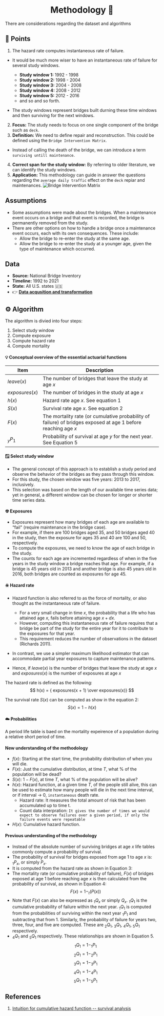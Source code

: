 <h1 align='center'>
Methodology 🧭
</h1>
There are considerations regarding the dataset and algorithms

## 📝 Points
1. The hazard rate computes instantaneous rate of failure.
- It would be much more wiser to have an instantaneous rate of failure for several study windows.
   * **Study window 1:** 1992 - 1998
   * **Study window 2:** 1998 - 2004
   * **Study window 3:** 2004 - 2008 
   * **Study window 4:** 2008 - 2012
   * **Study window 5:** 2012 - 2016
   * and so and so forth.

- The study windows represent bridges built durning these time windows and then surviving for the next windows.

2. **Focus:** The study needs to focus on one single component of the bridge such as `deck`.
3. **Definition:** We need to define repair and reconstruction. This could be defined using the `Bridge Intervention Matrix`.
- Instead of calling the death of the bridge, we can introduce a term `surviving untill maintenance`.

4. **Correct span for the study window:** By referring to older literature, we can identify the study windows.
5. **Application:** This methodology can guide in answer the questions regarding the `average daily traffic` effect on the `deck` repiar and maintenances.
![Bridge Intervention Matrix](/Users/kale/vimwiki/assets/intervention-matrix.png)

## Assumptions
* Some assumptions were made about the bridges. When a maintenance event occurs on a bridge and that event is recorded, the bridge is permanently removed from the study. 
* There are other options on how to handle a bridge once a maintenance event occurs, each with its own consequences. These include:
    - Allow the bridge to re-enter the study at the same age.
    - Allow the bridge to re-enter the study at a younger age, given the type of maintenance which occurred.

## Data 
* **Source:** National Bridge Inventory
* **Timeline:** 1992 to 2021
* **State:** All U.S. states 🇺🇸
* 👉 [**Data acqusition and transformation**](https://github.com/kaleoyster/nbi/tree/b5fb41950ee0a44c1d8967a1a672c0e3ea47b07f)

## ⚙️  Algorithm 
The algorithm is divied into four steps:
1. Select study window
2. Compute exposure 
3. Compute hazard rate 
4. Compute mortality

#### 💡 Conceptual overview of the essential actuarial functions
| Item           | Description                                                                                                    |
| -------------- | -------------------------------------------------------------------------------------------------------------- |
| $leave(x)$     | The number of bridges that leave the study at age $x$                                                          |
| $exposures(x)$ | The number of bridges in the study at age $x$                                                                  |
| $h(x)$         | Hazard rate age $x$. See equation 1                                                                            |
| $S(x)$         | Survival rate age $x$. See equation 2                                                                          |
| $F(x)$         | The mortality rate (or cumulative probability of failure) of bridges exposed at age 1 before reaching age $x$  |
| $_yP_1$        | Probability of survival at age $y$ for the next year. See Equation 5                                           |

#### 🪟  Select study window
- The general concept of this approach is to establish a study period and observe the behavior of the bridges as they pass through this window.
- For this study, the chosen window was five years: 2013 to 2017, inclusively. 
- This selection was based on the length of our available time series data; yet in general, a different window can be chosen for longer or shorter time series data.

#### ☢ Exposures
- Exposures represent how many bridges of each age are available to “fail" (require maintenance in the bridge case). 
- For example, if there are 100 bridges aged 35, and 50 bridges aged 40 in the study, then the exposure for ages 35 and 40 are 100 and 50, respectively.
- To compute the exposures, we need to know the age of each bridge in the study.
- The counts for each age are incremented regardless of when in the five years in the study window a bridge reaches that age. For example, if a bridge is 45 years old in 2013 and another bridge is also 45 years old in 2016, both bridges are counted as exposures for age 45.

#### ☣️  Hazard rate
- Hazard function is also referred to as the force of mortality, or also thought as the instantaneous rate of failure.
    * For a very small change in time $x$, the probability that a life who has attained age $x$, fails before attaining age $x + dx$.
    * However, computing this instantaneous rate of failure requires that a bridge be part of the study for the entire year for it to contribute to the exposures for that year.
    * This requirement reduces the number of observations in the dataset (Richards 2011). 

- In contrast, we use a simpler maximum likelihood estimator that can accommodate partial year exposures to capture maintenance patterns.
- Hence, if $leave(x)$ is the number of bridges that leave the study at age $x$ and $exposures(x)$ is the number of exposures at age $x$ 

The hazard rate is defined as the following:
$$ h(x) = { exposures(x + 1) \over exposures(x)} $$

The survival rate $S(x)$ can be computed as show in the equation 2:
$$ {S(x) = 1 - h(x)}$$

#### ☁️  Probabilities

A period life table is baed on the mortality expeirence of a population during a relative short period of time. 
#### New understanding of the methodology
- $f(x):$ Starting at the start time, the probability distribution of when you will die.
- $F(x):$ Just the cumulative distribution, at time $T$, what % of the population will be dead?
- $S(x):$ $1-F(x)$, at time $T$, what % of the population will be alive?
- $h(x):$  Hazard function, at a given time $T$, of the people still alive, this can be used to estimate how many people will die in the next time interval, or if interval → 0, `instantaneous` death rate.
    - Hazard rate: It measures the total amount of risk that has been accumulated up to time t.
    - Count data interpration: `It gives the number of times we would expect to observe failures over a given period, if only the failure events were repeatable`
- $H(x):$ Cumulative hazard function.

#### Previous understanding of the methodology

- Instead of the absolute number of surviving bridges at age $x$ life tables commonly compute a probability of survival. 
- The probability of survival for bridges exposed from age 1 to age $x$ is:  $_1P_x$, or simply $P_x$. 
- It is computed from the hazard rate as shown in Equation 3:
- The mortality rate (or cumulative probability of failure), $F(x)$ of bridges exposed at age 1
before reaching age $x$ is then calculated from the probability of survival, as shown in Equation 4:
$$F(x) = 1 − _t(P(x))$$
- Note that $F(x)$ can also be expressed as $_1Q_x$ or simply $Q_x$. $_1Q_1$ is the cumulative probability of failure within the next year. $_1Q_1$ is computed from the probabilities of surviving within the next year $_1P_1$ and subtracting that from 1. Similarly, the probability of failure for years two, three, four, and five are computed. These are $_2Q_1$, $_3Q_1$, $_4Q_1$, $_5Q_1$ respectively.
- $_4Q_1$ and $_5Q_1$ respectively. These relationships are shown in Equation 5.
    $$ _1Q_1 = 1 - _1P_1 $$
    $$ _2Q_1 = 1 - _2P_1 $$
    $$ _3Q_1 = 1 - _3P_1 $$
    $$ _4Q_1 = 1 - _4P_1 $$
    $$ _5Q_1 = 1 - _5P_1 $$

## References

1. [Intuition for cumulative hazard function -- survival analysis](https://stats.stackexchange.com/questions/60238/intuition-for-cumulative-hazard-function-survival-analysis)



